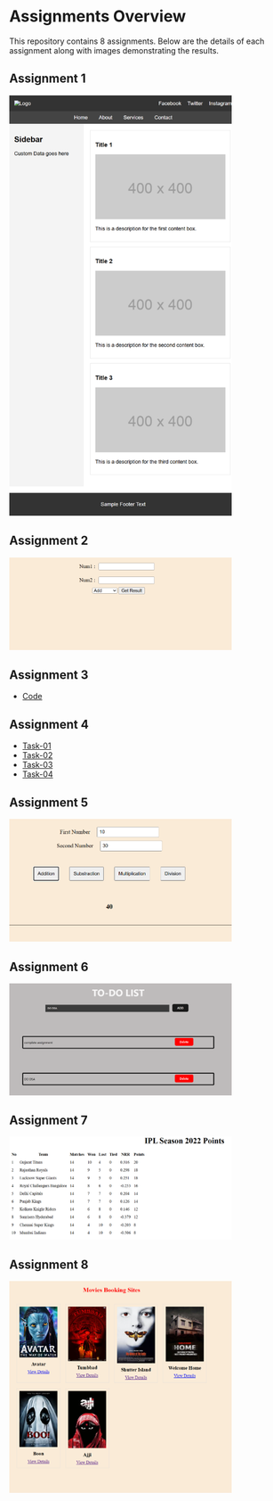 # Assignments Overview

This repository contains 8 assignments. Below are the details of each assignment along with images demonstrating the results.

## Assignment 1

<img src="images/Assignment01_index.html.png" alt="Assignment 1" width="400"/>

## Assignment 2

<img src="images/assignment.png" width="400"/>

## Assignment 3
- [Code](Assignment03/scripts.js)

## Assignment 4

- [Task-01](https://jsfiddle.net/krishna__/xt46op5g/1/)
- [Task-02](https://jsfiddle.net/krishna__/wgtvdkx8/12/)
- [Task-03](https://jsfiddle.net/krishna__/bv28eh1t/4/)
- [Task-04](https://jsfiddle.net/krishna__/wypqLm6r/66/)


## Assignment 5

<img src="images/assignment05.png" alt="Assignment 5" width="400"/>

## Assignment 6

<img src="images/assignment06.png" alt="Assignment 6" width="400"/>

## Assignment 7

<img src="images/assignment07.png" alt="Assignment 7" width="400"/>

## Assignment 8

<img src="images/assignment08-1.png" alt="Assignment 8" width="400"/>
